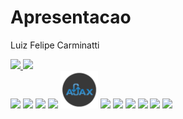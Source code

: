 # Apresentacao
 Luiz Felipe Carminatti

<link rel="stylesheet" href="https://cdn.jsdelivr.net/gh/devicons/devicon@v2.15.1/devicon.min.css">
          
<div>
     <a href="//github.com/LuizFelipeCarminatti">
     <img height="180em" src="https://github-readme-stats.vercel.app/api?username=LuizFelipeCarminatti&show_icons=true&theme=dark&include_all_commits=true&count+private=true"/>
     <img height="180em" src="https://github-readme-stats.vercel.app/api/top-langs/?username=LuizFelipeCarminatti&theme=dark&layout=compact"/>
</div>
<div style="display: inline-block">
 <img width="60" src="https://github.com/LuizFelipeCarminatti/Apresentacao/assets/46489152/8b03d348-f2f3-4bc1-9e09-a3c68b382dda" />
 <img width="60" src="https://github.com/LuizFelipeCarminatti/Apresentacao/assets/46489152/361b20c0-86e1-4ec6-bea9-73e24f5a1c4d"/>      
 <img width="60" src="https://github.com/LuizFelipeCarminatti/Apresentacao/assets/46489152/c0702427-7da2-4415-be82-04e607dc392d"/>
 <img width="60" src="https://github.com/LuizFelipeCarminatti/Apresentacao/assets/46489152/d00824c3-6bb7-4888-8166-1dbb4e6aaa52"/>
 <img width="60" src="ajax.png"/>
 <img width="60" src="https://github.com/LuizFelipeCarminatti/Apresentacao/assets/46489152/1a30c3ac-772f-49ce-91a7-aeae13de3952"/>
 <img width="60" src="https://github.com/LuizFelipeCarminatti/Apresentacao/assets/46489152/4d5a38ff-9e78-49b1-8b49-9c2348ef0d87"/>
 <img width="60" src="https://github.com/LuizFelipeCarminatti/Apresentacao/assets/46489152/c834647b-b276-46c7-af63-7613a3bf4c05"/>
 <img width="60" src="https://github.com/LuizFelipeCarminatti/Apresentacao/assets/46489152/d2f1a890-2c59-46b3-8167-297004c153fd"/>
 <img width="60" src="https://github.com/LuizFelipeCarminatti/Apresentacao/assets/46489152/7944ac4e-e85f-47ca-9ac1-a7dd34775a69"/>
</div6

<div>
    <img src="https://img.shields.io/badge/-LinkedIn-%230077B5?style=for-the-badge&logo=linkedin&logoColor=white" target="_blank">
</div>
